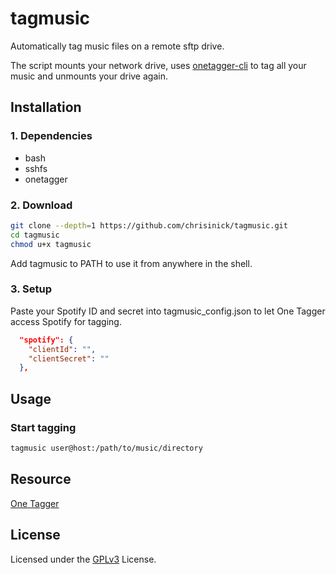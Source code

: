 # tagmusic

Automatically tag music files on a remote sftp drive.

The script mounts your network drive, uses [onetagger-cli](https://github.com/Marekkon5/onetagger) to tag all your music and unmounts your drive again.

## Installation

### 1. Dependencies

- bash
- sshfs
- onetagger

### 2. Download

```bash
git clone --depth=1 https://github.com/chrisinick/tagmusic.git
cd tagmusic
chmod u+x tagmusic
```

Add tagmusic to PATH to use it from anywhere in the shell.

### 3. Setup

Paste your Spotify ID and secret into tagmusic_config.json to let One Tagger access Spotify for tagging.

```json
  "spotify": {
    "clientId": "",
    "clientSecret": ""
  },
```

## Usage

### Start tagging

```bash
tagmusic user@host:/path/to/music/directory
```

## Resource

[One Tagger](https://onetagger.github.io/)

## License

Licensed under the [GPLv3](https://github.com/chrisinick/tagmusic/blob/master/LICENSE.txt) License.

